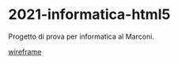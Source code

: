 # 2021-informatica-html5
Progetto di prova per informatica al Marconi.

[wireframe](https://viewer.diagrams.net/?highlight=0000ff&edit=_blank&layers=1&nav=1&title=lama.drawio#Uhttps%3A%2F%2Fraw.githubusercontent.com%2Fwbigger%2F2021-informatica-html5%2Fmain%2Flama.drawio)

